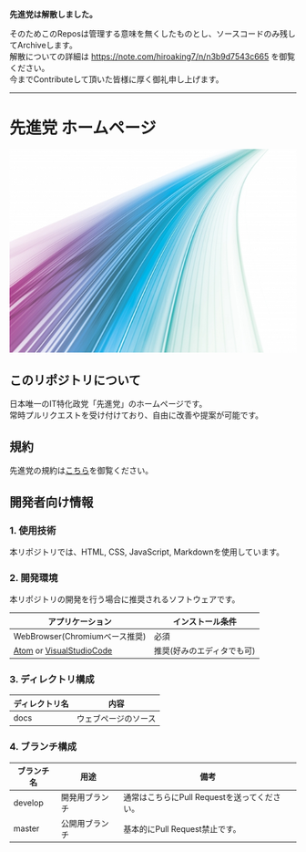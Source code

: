 **先進党は解散しました。**

そのためこのReposは管理する意味を無くしたものとし、ソースコードのみ残してArchiveします。  
解散についての詳細は https://note.com/hiroaking7/n/n3b9d7543c665 を御覧ください。    
今までContributeして頂いた皆様に厚く御礼申し上げます。

------

# 先進党 ホームページ

![ヘッダー](./spa/src/assets/images/mainImg.jpg)

## このリポジトリについて

日本唯一のIT特化政党「先進党」のホームページです。      
常時プルリクエストを受け付けており、自由に改善や提案が可能です。

<!--
## 貢献方法

詳しくは[貢献方法](./docs/CONTRIBUTING.md)を御覧ください。

-->

<!--

## 行動原則

詳しくは[行動原則]()を御覧ください。

-->

## 規約

先進党の規約は[こちら](https://github.com/senshintou/Terms)を御覧ください。

## 開発者向け情報

### 1. 使用技術

本リポジトリでは、HTML, CSS, JavaScript, Markdownを使用しています。

### 2. 開発環境

本リポジトリの開発を行う場合に推奨されるソフトウェアです。

|アプリケーション|インストール条件|
|-|-|
|WebBrowser(Chromiumベース推奨)|必須|
|[Atom](https://atom.io/) or [VisualStudioCode](https://azure.microsoft.com/ja-jp/products/visual-studio-code/)|推奨(好みのエディタでも可)|

### 3. ディレクトリ構成

|ディレクトリ名|内容|
|-|-|
|docs|ウェブページのソース|

### 4. ブランチ構成

|ブランチ名|用途|備考|
|-|-|-|
|develop|開発用ブランチ|通常はこちらにPull Requestを送ってください。|
|master|公開用ブランチ|基本的にPull Request禁止です。|


